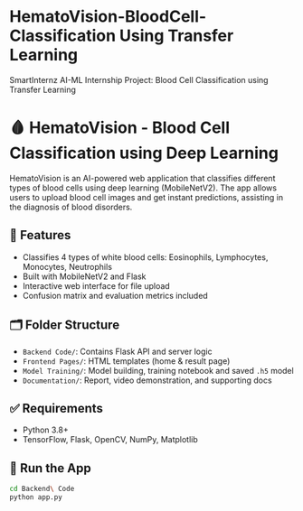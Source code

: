 # HematoVision-BloodCell-Classification Using Transfer Learning
SmartInternz AI-ML Internship Project: Blood Cell Classification using Transfer Learning
# 🩸 HematoVision - Blood Cell Classification using Deep Learning

HematoVision is an AI-powered web application that classifies different types of blood cells using deep learning (MobileNetV2). The app allows users to upload blood cell images and get instant predictions, assisting in the diagnosis of blood disorders.

## 🔧 Features
- Classifies 4 types of white blood cells: Eosinophils, Lymphocytes, Monocytes, Neutrophils
- Built with MobileNetV2 and Flask
- Interactive web interface for file upload
- Confusion matrix and evaluation metrics included

## 🗂️ Folder Structure
- `Backend Code/`: Contains Flask API and server logic
- `Frontend Pages/`: HTML templates (home & result page)
- `Model Training/`: Model building, training notebook and saved `.h5` model
- `Documentation/`: Report, video demonstration, and supporting docs

## ✅ Requirements
- Python 3.8+
- TensorFlow, Flask, OpenCV, NumPy, Matplotlib

## 🚀 Run the App
```bash
cd Backend\ Code
python app.py
